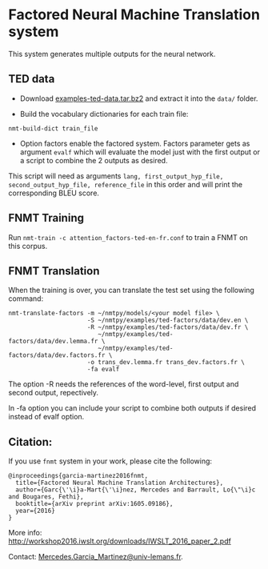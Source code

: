 # Factored Neural Machine Translation system

This system generates multiple outputs for the neural network.

## TED data 

- Download [examples-ted-data.tar.bz2](http://www-lium.univ-lemans.fr/~garcia/examples-ted-data.tar.bz2) and extract it into the `data/` folder.

- Build the vocabulary dictionaries for each train file:

`nmt-build-dict train_file`

- Option factors enable the factored system.
Factors parameter gets as argument `evalf` which will evaluate the model just with the first output or a script to combine the 2 outputs as desired.

This script will need as arguments `lang, first_output_hyp_file, second_output_hyp_file, reference_file` in this order and will print the corresponding BLEU score.

## FNMT Training

Run `nmt-train -c attention_factors-ted-en-fr.conf` to train a FNMT on this corpus. 

## FNMT Translation

When the training is over, you can translate the test set using the following command:

```
nmt-translate-factors -m ~/nmtpy/models/<your model file> \
                      -S ~/nmtpy/examples/ted-factors/data/dev.en \
                      -R ~/nmtpy/examples/ted-factors/data/dev.fr \
                         ~/nmtpy/examples/ted-factors/data/dev.lemma.fr \
                         ~/nmtpy/examples/ted-factors/data/dev.factors.fr \
                      -o trans_dev.lemma.fr trans_dev.factors.fr \
                      -fa evalf
```
The option -R needs the references of the word-level, first output and second output, repectively.

In -fa option you can include your script to combine both outputs if desired instead of evalf option.


## Citation:
If you use `fnmt` system in your work, please cite the following:

```
@inproceedings{garcia-martinez2016fnmt,
  title={Factored Neural Machine Translation Architectures},
  author={Garc{\'\i}a-Mart{\'\i}nez, Mercedes and Barrault, Lo{\"\i}c and Bougares, Fethi},
  booktitle={arXiv preprint arXiv:1605.09186},
  year={2016}
}
```

More info:
http://workshop2016.iwslt.org/downloads/IWSLT_2016_paper_2.pdf

Contact: Mercedes.Garcia_Martinez@univ-lemans.fr.


